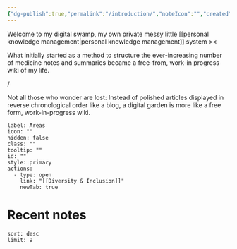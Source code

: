 ```yaml
---
{"dg-publish":true,"permalink":"/introduction/","noteIcon":"","created":"2025-01-01T18:55:18.732+01:00","updated":"2025-01-01T22:50:16.205+01:00"}
---
```


Welcome to my digital swamp, my own private messy little [[personal knowledge management\|personal knowledge management]] system ><

What initially started as a method to structure the ever-increasing number of medicine notes and summaries became a free-from, work-in progress wiki of my life. 

/

Not all those who wonder are lost: Instead of polished articles displayed in reverse chronological order like a blog, a digital garden is more like a free form, work-in-progress wiki.


```meta-bind-button
label: Areas
icon: ""
hidden: false
class: ""
tooltip: ""
id: ""
style: primary
actions:
  - type: open
    link: "[[Diversity & Inclusion]]"
    newTab: true

```


# Recent notes
~~~~note-gallery
sort: desc
limit: 9
~~~~







